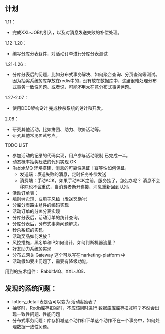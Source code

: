 ## 计划

1.11：
- 完成XXL-JOB的引入，以及对消息发送失败的补偿处理。

1.12-1.20：
- 编写分库分表组件，对活动订单进行分库分表测试

1.21-1.26：
- 分库分表后的问题，比如分布式事务解决、如何聚合查询、分页查询等测试。
  因为抽奖系统的库存放在redis中的，没有放在数据库中，这里很难处理分布式事务一致性问题。或者说，可能不用太在意分布式事务问题。

1.27-2.07：
- 使用DDD架构设计 完成秒杀系统的设计和开发。

2.08：
- 研究其他活动，比如拼团、助力、砍价活动等。
- 研究其他常见面试考点。

TODO LIST

- 参加活动的记录的代码实现，用户参与活动限制 已完成一半。
- 动态概率抽奖玩法的代码实现                    OK
- RabbitMQ 环境搭建，消息的可靠性保证！幂等性如何保证。
  - 发送端：发送失败的消息，定时任务补偿发送
  - 消费端：手动ACK，如果手动ACK之前，服务挂了，怎么办呢？ 消息不会移除也不会重试，当消费者断开连接，消息重新回到队列。
- 活动订单表：
- 规则树实现，应用于风控（发送奖励时）
- 分库分表路由组件的编码实现
- 活动订单的分库分表实现
- 分库分表后，活动订单的统计查询。
- 分库分表后，分布式事务问题解决。
- 秒杀系统的实现。
- 活动奖品如何发放？ 
- 风控措施，黑名单和IP如何设计，如何判断机器流量？
- 好友助力系统的实现
- 分布式网关 Gateway 这个可以写在marketing-platform 中
- 活动假如要出问题了，需要有降级功能。

用到的技术组件：
RabbitMQ、XXL-JOB、

## 发现的系统问题：

- lottery_detail 表是否可以变为 活动奖励表？
- 抽奖时，Redis库存扣减时，不应该同时进行 数据库库库存扣减吧？不然会出现一致性问题、性能问题
- 分布式事务问题：库存扣减这个动作和下单这个动作不在一个事务中，如何处理数据一致性问题。